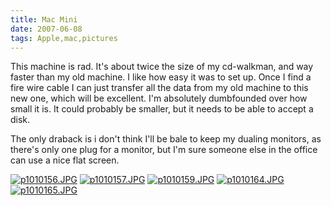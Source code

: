 ```yaml
---
title: Mac Mini
date: 2007-06-08
tags: Apple,mac,pictures
---
```

This machine is rad. It's about twice the size of my cd-walkman, and way faster than my old machine. I like how easy it was to set up. Once I find a fire wire cable I can just transfer all the data from my old machine to this new one, which will be excellent. I'm absolutely dumbfounded over how small it is. It could probably be smaller, but it needs to be able to accept a disk.

The only draback is i don't think I'll be bale to keep my dualing monitors, as there's only one plug for a monitor, but I'm sure someone else in the office can use a nice flat screen.

<a href="http://www-sa.evenserver.com/s/img/2007/06/p1010156.JPG">
<img src='http://www-sa.evenserver.com/s/img/2007/06/p1010156.thumbnail.JPG' title='p1010156.JPG' alt='p1010156.JPG' /></a>

<a href="http://www-sa.evenserver.com/s/img/2007/06/p1010157.JPG">
<img src='http://www-sa.evenserver.com/s/img/2007/06/p1010157.thumbnail.JPG' title='p1010157.JPG' alt='p1010157.JPG' /></a>

<a href="http://www-sa.evenserver.com/s/img/2007/06/p1010159.JPG">
<img src='http://www-sa.evenserver.com/s/img/2007/06/p1010159.thumbnail.JPG' title='p1010159.JPG' alt='p1010159.JPG' /></a>

<a href="http://www-sa.evenserver.com/s/img/2007/06/p1010164.JPG">
<img src='http://www-sa.evenserver.com/s/img/2007/06/p1010164.thumbnail.JPG' title='p1010164.JPG' alt='p1010164.JPG' /></a>

<a href="http://www-sa.evenserver.com/s/img/2007/06/p1010165.JPG">
<img src='http://www-sa.evenserver.com/s/img/2007/06/p1010165.thumbnail.JPG' title='p1010165.JPG' alt='p1010165.JPG' /></a>

